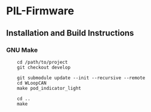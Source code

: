 # PIL-Firmware

## Installation and Build Instructions

### GNU Make

```  
    cd /path/to/project
    git checkout develop

    git submodule update --init --recursive --remote
    cd WLoopCAN
    make pod_indicator_light

    cd ..
    make 
```
